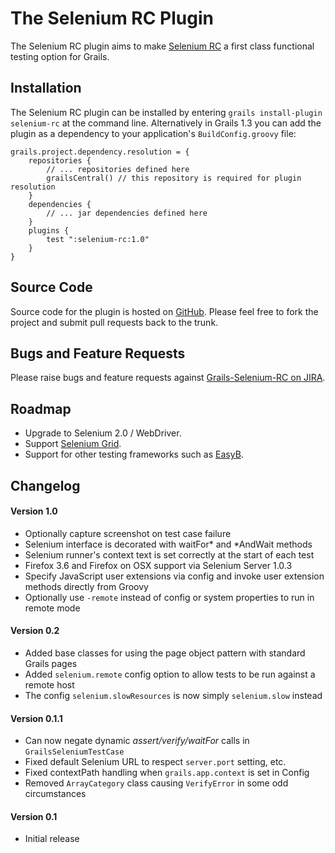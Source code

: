 # The Selenium RC Plugin
The Selenium RC plugin aims to make [Selenium RC][1] a first class functional testing option for Grails.

## Installation
The Selenium RC plugin can be installed by entering `grails install-plugin selenium-rc` at the command line. Alternatively in Grails 1.3 you can add the plugin as a dependency to your application's `BuildConfig.groovy` file:

	grails.project.dependency.resolution = {
		repositories {
			// ... repositories defined here
			grailsCentral() // this repository is required for plugin resolution
		}
		dependencies {
			// ... jar dependencies defined here
		}
		plugins {
			test ":selenium-rc:1.0"
		}
	}

## Source Code
Source code for the plugin is hosted on [GitHub][2]. Please feel free to fork the project and submit pull requests back to the trunk.

## Bugs and Feature Requests
Please raise bugs and feature requests against [Grails-Selenium-RC on JIRA][3].

## Roadmap
* Upgrade to Selenium 2.0 / WebDriver.
* Support [Selenium Grid][4].
* Support for other testing frameworks such as [EasyB][5].

## Changelog
#### Version 1.0
* Optionally capture screenshot on test case failure
* Selenium interface is decorated with waitFor* and *AndWait methods
* Selenium runner's context text is set correctly at the start of each test
* Firefox 3.6 and Firefox on OSX support via Selenium Server 1.0.3
* Specify JavaScript user extensions via config and invoke user extension methods directly from Groovy
* Optionally use `-remote` instead of config or system properties to run in remote mode

#### Version 0.2
* Added base classes for using the page object pattern with standard Grails pages
* Added `selenium.remote` config option to allow tests to be run against a remote host
* The config `selenium.slowResources` is now simply `selenium.slow` instead

#### Version 0.1.1
* Can now negate dynamic _assert/verify/waitFor_ calls in `GrailsSeleniumTestCase`
* Fixed default Selenium URL to respect `server.port` setting, etc.
* Fixed contextPath handling when `grails.app.context` is set in Config
* Removed `ArrayCategory` class causing `VerifyError` in some odd circumstances

#### Version 0.1
* Initial release

[1]: http://seleniumhq.org/projects/remote-control/ "Selenium Remote Control"
[2]: http://github.com/robfletcher/grails-selenium-rc "Grails Selenium RC on GitHub"
[3]: http://jira.codehaus.org/browse/GRAILSPLUGINS/component/14229 "Grails Selenium RC on JIRA"
[4]: http://selenium-grid.seleniumhq.org/ "Selenium Grid"
[5]: http://www.easyb.org/ "EasyB BDD Framework"
